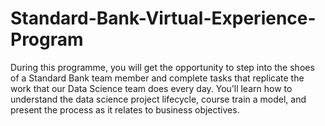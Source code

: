 # Standard-Bank-Virtual-Experience-Program
During this programme, you will get the opportunity to step into the shoes of a Standard Bank team member and complete tasks that replicate the work that our Data Science team does every day. You’ll learn how to understand the data science project lifecycle, course train a model, and present the process as it relates to business objectives.
